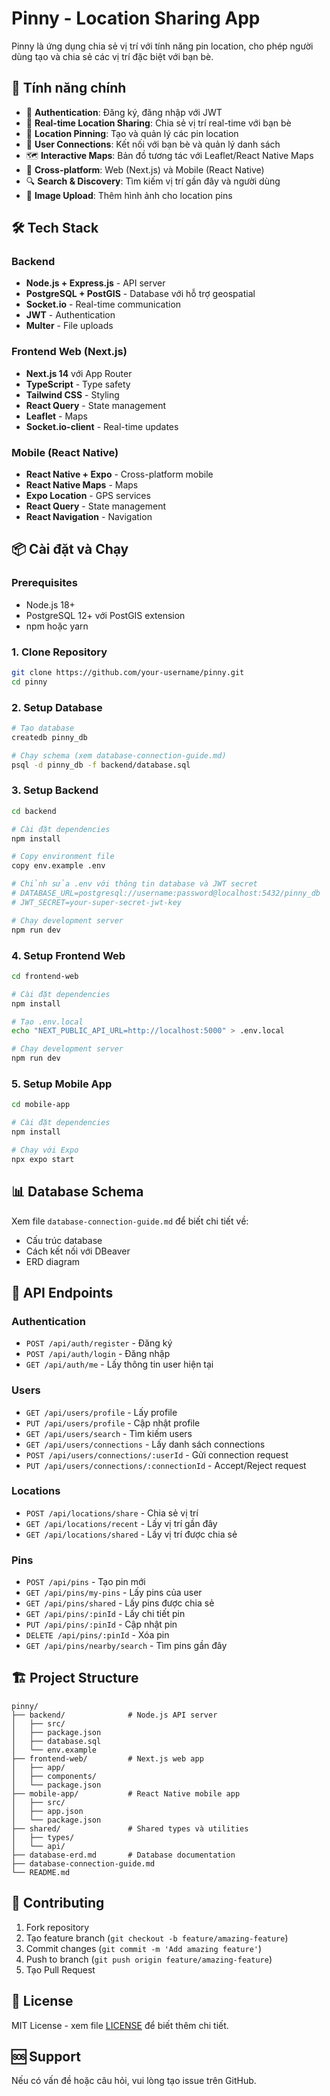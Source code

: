 # Pinny - Location Sharing App

Pinny là ứng dụng chia sẻ vị trí với tính năng pin location, cho phép người dùng tạo và chia sẻ các vị trí đặc biệt với bạn bè.

## 🚀 Tính năng chính

- 🔐 **Authentication**: Đăng ký, đăng nhập với JWT
- 📍 **Real-time Location Sharing**: Chia sẻ vị trí real-time với bạn bè
- 📌 **Location Pinning**: Tạo và quản lý các pin location
- 👥 **User Connections**: Kết nối với bạn bè và quản lý danh sách
- 🗺️ **Interactive Maps**: Bản đồ tương tác với Leaflet/React Native Maps
- 📱 **Cross-platform**: Web (Next.js) và Mobile (React Native)
- 🔍 **Search & Discovery**: Tìm kiếm vị trí gần đây và người dùng
- 📸 **Image Upload**: Thêm hình ảnh cho location pins

## 🛠️ Tech Stack

### Backend
- **Node.js + Express.js** - API server
- **PostgreSQL + PostGIS** - Database với hỗ trợ geospatial
- **Socket.io** - Real-time communication
- **JWT** - Authentication
- **Multer** - File uploads

### Frontend Web (Next.js)
- **Next.js 14** với App Router
- **TypeScript** - Type safety
- **Tailwind CSS** - Styling
- **React Query** - State management
- **Leaflet** - Maps
- **Socket.io-client** - Real-time updates

### Mobile (React Native)
- **React Native + Expo** - Cross-platform mobile
- **React Native Maps** - Maps
- **Expo Location** - GPS services
- **React Query** - State management
- **React Navigation** - Navigation

## 📦 Cài đặt và Chạy

### Prerequisites
- Node.js 18+
- PostgreSQL 12+ với PostGIS extension
- npm hoặc yarn

### 1. Clone Repository
```bash
git clone https://github.com/your-username/pinny.git
cd pinny
```

### 2. Setup Database
```bash
# Tạo database
createdb pinny_db

# Chạy schema (xem database-connection-guide.md)
psql -d pinny_db -f backend/database.sql
```

### 3. Setup Backend
```bash
cd backend

# Cài đặt dependencies
npm install

# Copy environment file
copy env.example .env

# Chỉnh sửa .env với thông tin database và JWT secret
# DATABASE_URL=postgresql://username:password@localhost:5432/pinny_db
# JWT_SECRET=your-super-secret-jwt-key

# Chạy development server
npm run dev
```

### 4. Setup Frontend Web
```bash
cd frontend-web

# Cài đặt dependencies
npm install

# Tạo .env.local
echo "NEXT_PUBLIC_API_URL=http://localhost:5000" > .env.local

# Chạy development server
npm run dev
```

### 5. Setup Mobile App
```bash
cd mobile-app

# Cài đặt dependencies
npm install

# Chạy với Expo
npx expo start
```

## 📊 Database Schema

Xem file `database-connection-guide.md` để biết chi tiết về:
- Cấu trúc database
- Cách kết nối với DBeaver
- ERD diagram

## 🔗 API Endpoints

### Authentication
- `POST /api/auth/register` - Đăng ký
- `POST /api/auth/login` - Đăng nhập
- `GET /api/auth/me` - Lấy thông tin user hiện tại

### Users
- `GET /api/users/profile` - Lấy profile
- `PUT /api/users/profile` - Cập nhật profile
- `GET /api/users/search` - Tìm kiếm users
- `GET /api/users/connections` - Lấy danh sách connections
- `POST /api/users/connections/:userId` - Gửi connection request
- `PUT /api/users/connections/:connectionId` - Accept/Reject request

### Locations
- `POST /api/locations/share` - Chia sẻ vị trí
- `GET /api/locations/recent` - Lấy vị trí gần đây
- `GET /api/locations/shared` - Lấy vị trí được chia sẻ

### Pins
- `POST /api/pins` - Tạo pin mới
- `GET /api/pins/my-pins` - Lấy pins của user
- `GET /api/pins/shared` - Lấy pins được chia sẻ
- `GET /api/pins/:pinId` - Lấy chi tiết pin
- `PUT /api/pins/:pinId` - Cập nhật pin
- `DELETE /api/pins/:pinId` - Xóa pin
- `GET /api/pins/nearby/search` - Tìm pins gần đây

## 🏗️ Project Structure

```
pinny/
├── backend/              # Node.js API server
│   ├── src/
│   ├── package.json
│   ├── database.sql
│   └── env.example
├── frontend-web/         # Next.js web app
│   ├── app/
│   ├── components/
│   └── package.json
├── mobile-app/           # React Native mobile app
│   ├── src/
│   ├── app.json
│   └── package.json
├── shared/               # Shared types và utilities
│   ├── types/
│   └── api/
├── database-erd.md       # Database documentation
├── database-connection-guide.md
└── README.md
```

## 🤝 Contributing

1. Fork repository
2. Tạo feature branch (`git checkout -b feature/amazing-feature`)
3. Commit changes (`git commit -m 'Add amazing feature'`)
4. Push to branch (`git push origin feature/amazing-feature`)
5. Tạo Pull Request

## 📄 License

MIT License - xem file [LICENSE](LICENSE) để biết thêm chi tiết.

## 🆘 Support

Nếu có vấn đề hoặc câu hỏi, vui lòng tạo issue trên GitHub. 